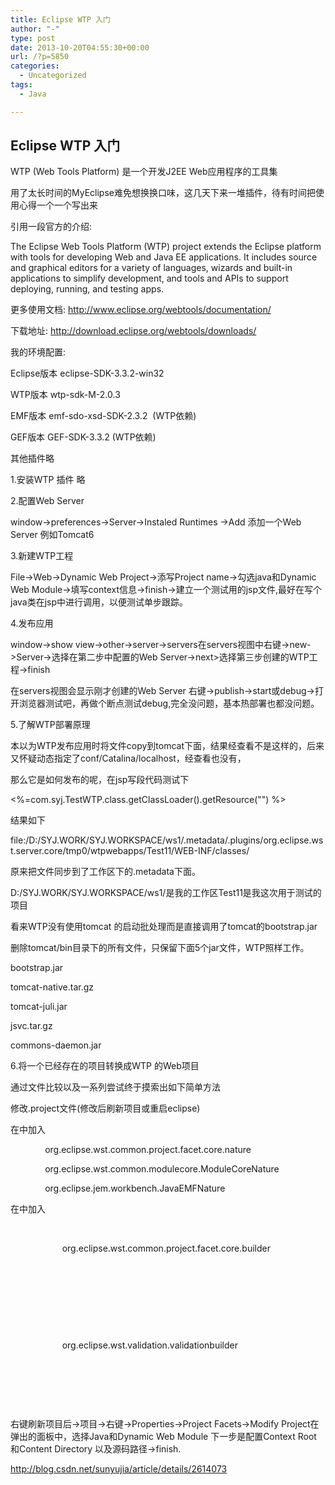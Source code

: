 ```yaml
---
title: Eclipse WTP 入门
author: "-"
type: post
date: 2013-10-20T04:55:30+00:00
url: /?p=5850
categories:
  - Uncategorized
tags:
  - Java

---
```

## Eclipse WTP 入门

  WTP (Web Tools Platform) 是一个开发J2EE Web应用程序的工具集


  用了太长时间的MyEclipse难免想换换口味，这几天下来一堆插件，待有时间把使用心得一个一个写出来


  引用一段官方的介绍:


  The Eclipse Web Tools Platform (WTP) project extends the Eclipse platform with tools for developing Web and Java EE applications. It includes source and graphical editors for a variety of languages, wizards and built-in applications to simplify development, and tools and APIs to support deploying, running, and testing apps.


  更多使用文档: http://www.eclipse.org/webtools/documentation/


  下载地址: http://download.eclipse.org/webtools/downloads/

  我的环境配置: 


  Eclipse版本 eclipse-SDK-3.3.2-win32


  WTP版本 wtp-sdk-M-2.0.3


  EMF版本 emf-sdo-xsd-SDK-2.3.2  (WTP依赖)


  GEF版本 GEF-SDK-3.3.2 (WTP依赖)


  其他插件略

  1.安装WTP 插件 略


  2.配置Web Server


  window->preferences->Server->Instaled Runtimes ->Add 添加一个Web Server 例如Tomcat6


  3.新建WTP工程


  File->Web->Dynamic Web Project->添写Project name->勾选java和Dynamic Web Module->填写context信息->finish->建立一个测试用的jsp文件,最好在写个java类在jsp中进行调用，以便测试单步跟踪。


  4.发布应用


  window->show view->other->server->servers在servers视图中右键->new->Server->选择在第二步中配置的Web Server->next>选择第三步创建的WTP工程->finish


  在servers视图会显示刚才创建的Web Server 右键->publish->start或debug->打开浏览器测试吧，再做个断点测试debug,完全没问题，基本热部署也都没问题。


  5.了解WTP部署原理


  本以为WTP发布应用时将文件copy到tomcat下面，结果经查看不是这样的，后来又怀疑动态指定了conf/Catalina/localhost，经查看也没有，


  那么它是如何发布的呢，在jsp写段代码测试下


  <%=com.syj.TestWTP.class.getClassLoader().getResource("") %>


  结果如下


  file:/D:/SYJ.WORK/SYJ.WORKSPACE/ws1/.metadata/.plugins/org.eclipse.wst.server.core/tmp0/wtpwebapps/Test11/WEB-INF/classes/


  原来把文件同步到了工作区下的.metadata下面。


  D:/SYJ.WORK/SYJ.WORKSPACE/ws1/是我的工作区Test11是我这次用于测试的项目


  看来WTP没有使用tomcat 的启动批处理而是直接调用了tomcat的bootstrap.jar


  删除tomcat/bin目录下的所有文件，只保留下面5个jar文件，WTP照样工作。


  bootstrap.jar


  tomcat-native.tar.gz


  tomcat-juli.jar


  jsvc.tar.gz


  commons-daemon.jar


  6.将一个已经存在的项目转换成WTP 的Web项目


  通过文件比较以及一系列尝试终于摸索出如下简单方法


  修改.project文件(修改后刷新项目或重启eclipse)


  在<natures></natures>中加入


                <nature>org.eclipse.wst.common.project.facet.core.nature</nature>


                <nature>org.eclipse.wst.common.modulecore.ModuleCoreNature</nature>


                <nature>org.eclipse.jem.workbench.JavaEMFNature</nature>


  在<buildSpec></buildSpec>中加入


                <buildCommand>


                       <name>org.eclipse.wst.common.project.facet.core.builder</name>


                       


                       </arguments>


                </buildCommand>


                <buildCommand>


                       <name>org.eclipse.wst.validation.validationbuilder</name>


                       


                       </arguments>


                </buildCommand>


  右键刷新项目后->项目->右键->Properties->Project Facets->Modify Project在弹出的面板中，选择Java和Dynamic Web Module 下一步是配置Context Root 和Content Directory 以及源码路径->finish.

  http://blog.csdn.net/sunyujia/article/details/2614073
